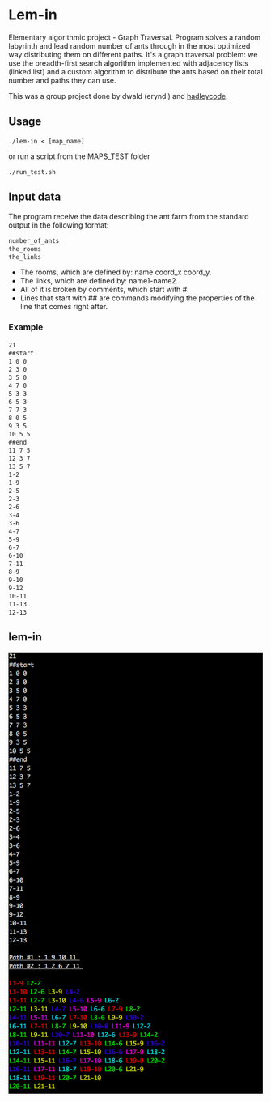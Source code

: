 # Lem-in
Elementary algorithmic project - Graph Traversal. 
Program solves a random labyrinth and lead random number of ants through in the most optimized way distributing them on different paths.
It's a graph traversal problem: we use the breadth-first search algorithm implemented with adjacency lists (linked list) and a custom
algorithm to distribute the ants based on their total number and paths they can use.

This was a group project done by dwald (eryndi) and [hadleycode](https://github.com/hadleycode).

## Usage
```
./lem-in < [map_name]
```
or run a script from the MAPS_TEST folder
```
./run_test.sh
```

## Input data

The program receive the data describing the ant farm from the standard output in the following format:
```
number_of_ants
the_rooms
the_links
```

- The rooms, which are defined by: name coord_x coord_y.
- The links, which are defined by: name1-name2.
- All of it is broken by comments, which start with #.
- Lines that start with ## are commands modifying the properties of the line that comes right after.

### Example
```
21
##start
1 0 0
2 3 0
3 5 0
4 7 0
5 3 3
6 5 3
7 7 3
8 0 5
9 3 5
10 5 5
##end
11 7 5
12 3 7
13 5 7
1-2
1-9
2-5
2-3
2-6
3-4
3-6
4-7
5-9
6-7
6-10
7-11
8-9
9-10
9-12
10-11
11-13
12-13
```

## lem-in

![alt text](https://github.com/eryndi/Lem-in/blob/master/screenshot/Lem-in-out.png "Lem-in output")

